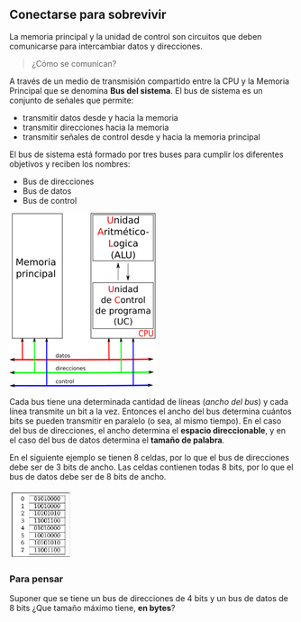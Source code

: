 ## Conectarse para sobrevivir

La memoria principal y la unidad de control son circuitos que deben comunicarse para intercambiar datos y direcciones.

> ¿Cómo se comunican? 

A través de un medio de transmisión compartido entre la CPU y la Memoria Principal que se denomina **Bus del sistema**. El bus de sistema es un conjunto de señales que permite:

* transmitir datos desde y hacia la memoria
* transmitir direcciones hacia la memoria
* transmitir señales de control desde y hacia la memoria principal 

El bus de sistema está formado por tres buses para cumplir los diferentes objetivos y reciben los nombres:
* Bus de direcciones 
* Bus de datos
* Bus de control

![VN con bus del sistema](https://raw.githubusercontent.com/Orga-UNQ/mumuki-guia-qsim-memoria-buses-y-q-2/master/images/vn-con-buses.png "Von Neumann")

Cada bus tiene una determinada cantidad de líneas (*ancho del bus*) y cada línea transmite un bit a la vez. Entonces el ancho del bus determina cuántos bits se pueden transmitir en paralelo (o sea, al mismo tiempo). En el caso del bus de direcciones, el ancho determina el **espacio direccionable**, y en el caso del bus de datos determina el **tamaño de palabra**.

En el siguiente ejemplo se tienen 8 celdas, por lo que el bus de direcciones debe ser de 3 bits de ancho. Las celdas contienen todas 8 bits, por lo que el bus de datos debe ser de 8 bits de ancho.

![Memoria 8x8](https://raw.githubusercontent.com/Orga-UNQ/mumuki-guia-qsim-memoria-buses-y-q-2/master/images/memoria8x8.png "memoria 8x8")

### Para pensar

Suponer que se tiene un bus de direcciones de 4 bits y un bus de datos de 8 bits 
¿Que tamaño máximo tiene, **en bytes**?

